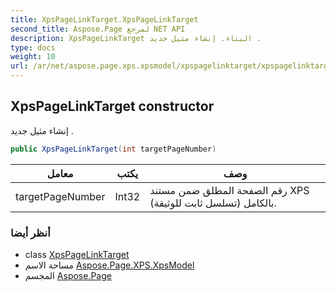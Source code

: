 ```yaml
---
title: XpsPageLinkTarget.XpsPageLinkTarget
second_title: Aspose.Page لمرجع NET API
description: XpsPageLinkTarget البناء. إنشاء مثيل جديد .
type: docs
weight: 10
url: /ar/net/aspose.page.xps.xpsmodel/xpspagelinktarget/xpspagelinktarget/
---
```

## XpsPageLinkTarget constructor

إنشاء مثيل جديد .

```csharp
public XpsPageLinkTarget(int targetPageNumber)
```

| معامل | يكتب | وصف |
| --- | --- | --- |
| targetPageNumber | Int32 | رقم الصفحة المطلق ضمن مستند XPS بالكامل (تسلسل ثابت للوثيقة). |

### أنظر أيضا

* class [XpsPageLinkTarget](../)
* مساحة الاسم [Aspose.Page.XPS.XpsModel](../../xpspagelinktarget/)
* المجسم [Aspose.Page](../../../)


